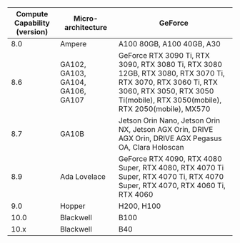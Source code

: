 | Compute Capability (version) | Micro-architecture | GeForce |
|------------------------------|--------------------|---------|
| 8.0                          | Ampere             | A100 80GB, A100 40GB, A30 |
| 8.6                          | GA102, GA103, GA104, GA106, GA107 | GeForce RTX 3090 Ti, RTX 3090, RTX 3080 Ti, RTX 3080 12GB, RTX 3080, RTX 3070 Ti, RTX 3070, RTX 3060 Ti, RTX 3060, RTX 3050, RTX 3050 Ti(mobile), RTX 3050(mobile), RTX 2050(mobile), MX570 |
| 8.7                          | GA10B              | Jetson Orin Nano, Jetson Orin NX, Jetson AGX Orin, DRIVE AGX Orin, DRIVE AGX Pegasus OA, Clara Holoscan |
| 8.9                          | Ada Lovelace       | GeForce RTX 4090, RTX 4080 Super, RTX 4080, RTX 4070 Ti Super, RTX 4070 Ti, RTX 4070 Super, RTX 4070, RTX 4060 Ti, RTX 4060 |
| 9.0                          | Hopper             | H200, H100 |
| 10.0                         | Blackwell          | B100 |
| 10.x                         | Blackwell          | B40 |
